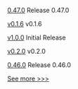 
[0.47.0](https://github.com/hyperledger/aries-vcx/releases/tag/0.47.0) Release 0.47.0

[v0.1.6](https://github.com/hyperledger/fabric-protos/releases/tag/v0.1.6) v0.1.6

[v1.0.0](https://github.com/hyperledger-labs/fabric-topologies/releases/tag/v1.0.0) Initial Release

[v0.2.0](https://github.com/hyperledger/fabric-protos/releases/tag/v0.2.0) v0.2.0

[0.46.0](https://github.com/hyperledger/aries-vcx/releases/tag/0.46.0) Release 0.46.0


[See more >>>](https://start-here.hyperledger.org/releases)
